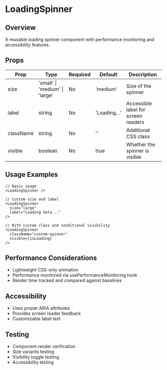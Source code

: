 # LoadingSpinner

## Overview
A reusable loading spinner component with performance monitoring and accessibility features.

## Props
| Prop | Type | Required | Default | Description |
|------|------|----------|---------|-------------|
| size | 'small' \| 'medium' \| 'large' | No | 'medium' | Size of the spinner |
| label | string | No | 'Loading...' | Accessible label for screen readers |
| className | string | No | '' | Additional CSS class |
| visible | boolean | No | true | Whether the spinner is visible |

## Usage Examples
```tsx
// Basic usage
<LoadingSpinner />

// Custom size and label
<LoadingSpinner 
  size="large"
  label="Loading data..."
/>

// With custom class and conditional visibility
<LoadingSpinner
  className="custom-spinner"
  visible={isLoading}
/>
```

## Performance Considerations
- Lightweight CSS-only animation
- Performance monitored via usePerformanceMonitoring hook
- Render time tracked and compared against baselines

## Accessibility
- Uses proper ARIA attributes
- Provides screen reader feedback
- Customizable label text

## Testing
- Component render verification
- Size variants testing
- Visibility toggle testing
- Accessibility testing 